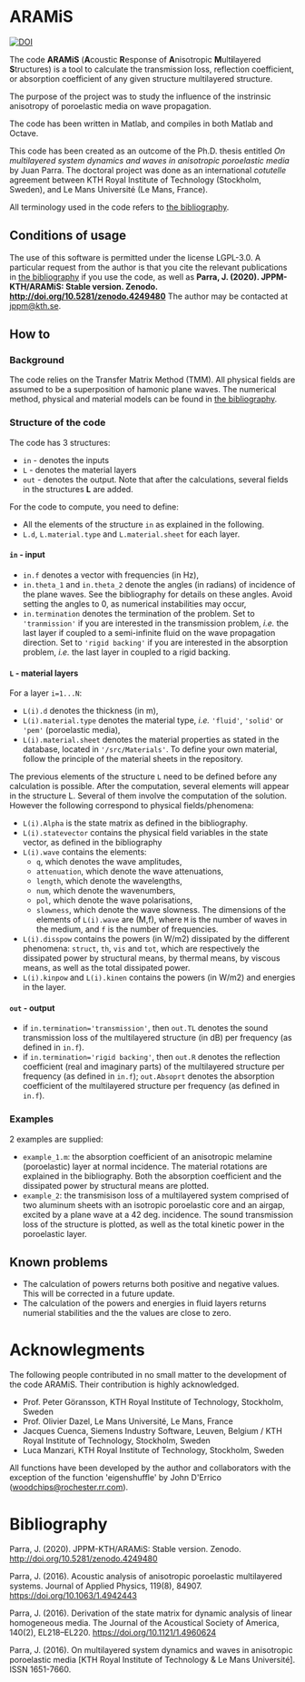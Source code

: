 # ARAMiS

[![DOI](https://zenodo.org/badge/308288970.svg)](https://zenodo.org/badge/latestdoi/308288970)


The code **ARAMiS** (**A**coustic **R**esponse of **A**nisotropic **M**ult**i**layered **S**tructures) is a tool to calculate the transmission loss, reflection coefficient, or absorption coefficient of any given structure multilayered structure.

The purpose of the project was to study the influence of the instrinsic anisotropy of poroelastic media on wave propagation. 

The code has been written in Matlab, and compiles in both Matlab and Octave.

This code has been created as an outcome of the Ph.D. thesis entitled *On multilayered system dynamics and waves in anisotropic poroelastic media* by Juan Parra. The doctoral project was done as an international *cotutelle* agreement between KTH Royal Institute of Technology (Stockholm, Sweden), and Le Mans Université (Le Mans, France).

All terminology used in the code refers to [the bibliography](Bibliography).

## Conditions of usage
The use of this software is permitted under the license LGPL-3.0.
A particular request from the author is that you cite the relevant publications in [the bibliography](Bibliography) if you use the code, as well as **Parra, J. (2020). JPPM-KTH/ARAMiS: Stable version. Zenodo. http://doi.org/10.5281/zenodo.4249480**
The author may be contacted at [jppm@kth.se](mailto:jppm@kth.se).

## How to

### Background 
The code relies on the Transfer Matrix Method (TMM). All physical fields are assumed to be a superposition of hamonic plane waves.
The numerical method, physical and material models can be found in [the bibliography](Bibliography).

### Structure of the code
The code has 3 structures:
* `in` - denotes the inputs
* `L` - denotes the material layers
* `out` - denotes the output. Note that after the calculations, several fields in the structures **L** are added.

For the code to compute, you need to define:
* All the elements of the structure `in` as explained in the following.
* `L.d`, `L.material.type` and `L.material.sheet` for each layer. 

#### `in` - input
* `in.f` denotes a vector with frequencies (in Hz),
* `in.theta_1` and `in.theta_2` denote the angles (in radians) of incidence of the plane waves. See the bibliography for details on these angles. Avoid setting the angles to 0, as numerical instabilities may occur,
* `in.termination` denotes the termination of the problem. Set to `'tranmission'` if you are interested in the transmission problem, *i.e.* the last layer if coupled to a semi-infinite fluid on the wave propagation direction. Set to `'rigid backing'` if you are interested in the absorption problem, *i.e.* the last layer in coupled to a rigid backing.
	
#### `L` - material layers
For a layer `i=1...N`:
* `L(i).d` denotes the thickness (in m),
* `L(i).material.type` denotes the material type, *i.e.* `'fluid'`, `'solid'` or `'pem'` (poroelastic media),
* `L(i).material.sheet` denotes the material properties as stated in the database, located in `'/src/Materials'`. To define your own material, follow the principle of the material sheets in the repository.
	
The previous elements of the structure `L` need to be defined before any calculation is possible.
After the computation, several elements will appear in the structure L.  Several of them involve the computation of the solution. However the following correspond to physical fields/phenomena:

* `L(i).Alpha` is the state matrix as defined in the bibliography.
*  `L(i).statevector` contains the physical field variables in the state vector, as defined in the bibliography
*  `L(i).wave` contains the elements:
	* `q`, which denotes the wave amplitudes, 
	* `attenuation`, which denote the wave attenuations,
	* `length`, which denote the wavelengths,
	* `num`, which denote the wavenumbers,
	* `pol`, which denote the wave polarisations,
	* `slowness`, which denote the wave slowness.
	The dimensions of the elements of `L(i).wave` are (M,f), where `M` is the number of waves in the medium, and `f` is the number of frequencies.
* `L(i).disspow` contains the powers (in W/m2) dissipated by the different phenomena: `struct`, `th`, `vis` and `tot`, which are respectively the dissipated power by structural means, by thermal means, by viscous means, as well as the total dissipated power.
* `L(i).kinpow` and `L(i).kinen` contains the powers (in W/m2) and energies in the layer.

#### `out` - output

* if `in.termination='transmission'`, then `out.TL` denotes the sound transmission loss of the multilayered structure (in dB) per frequency (as defined in `in.f`).
* if `in.termination='rigid backing'`, then `out.R` denotes the reflection coefficient (real and imaginary parts) of the multilayered structure per frequency (as defined in `in.f`); `out.Absoprt` denotes the absorption coefficient of the multilayered structure per frequency (as defined in `in.f`).

### Examples
2 examples are supplied:
* `example_1.m`: the absorption coefficient of an anisotropic melamine (poroelastic) layer at normal incidence. The material rotations are explained in the bibliography. Both the absorption coefficient and the dissipated power by structural means are plotted.
* `example_2`: the transmisison loss of a multilayered system comprised of two aluminum sheets with an isotropic poroelastic core and an airgap, excited by a plane wave at a 42 deg. incidence. The sound transmission loss of the structure is plotted, as well as the total kinetic power in the poroelastic layer.

## Known problems
* The calculation of powers returns both positive and negative values. This will be corrected in a future update.
* The calculation of the powers and energies in fluid layers returns numerial stabilities and the the values are close to zero.


# Acknowlegments
The following people contributed in no small matter to the development of the code ARAMiS. Their contribution is highly acknowledged.

* Prof. Peter Göransson, KTH Royal Institute of Technology, Stockholm, Sweden
* Prof. Olivier Dazel, Le Mans Université, Le Mans, France
* Jacques Cuenca, Siemens Industry Software, Leuven, Belgium / KTH Royal Institute of Technology, Stockholm, Sweden
* Luca Manzari, KTH Royal Institute of Technology, Stockholm, Sweden

All functions have been developed by the author and collaborators with the exception of the function 'eigenshuffle' by John D'Errico (woodchips@rochester.rr.com).

# Bibliography
Parra, J. (2020). JPPM-KTH/ARAMiS: Stable version. Zenodo. http://doi.org/10.5281/zenodo.4249480

Parra, J. (2016). Acoustic analysis of anisotropic poroelastic multilayered systems. Journal of Applied Physics, 119(8), 84907. https://doi.org/10.1063/1.4942443

Parra, J. (2016). Derivation of the state matrix for dynamic analysis of linear homogeneous media. The Journal of the Acoustical Society of America, 140(2), EL218–EL220. https://doi.org/10.1121/1.4960624

Parra, J. (2016). On multilayered system dynamics and waves in anisotropic poroelastic media [KTH Royal Institute of Technology & Le Mans Université]. ISSN 1651-7660.
